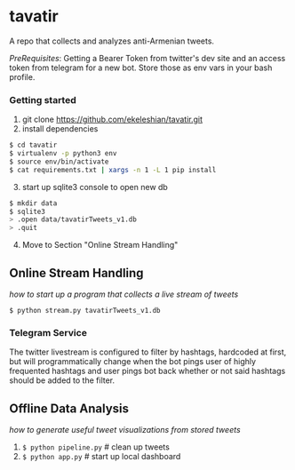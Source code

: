 # tavatir

A repo that collects and analyzes anti-Armenian tweets. 

*PreRequisites*: Getting a Bearer Token from twitter's dev site and an access token from telegram for a new bot. Store those as env vars in your bash profile.

### Getting started
1. git clone https://github.com/ekeleshian/tavatir.git
2. install dependencies
```bash
$ cd tavatir
$ virtualenv -p python3 env
$ source env/bin/activate
$ cat requirements.txt | xargs -n 1 -L 1 pip install
``` 
3. start up sqlite3 console to open new db
```bash
$ mkdir data
$ sqlite3
> .open data/tavatirTweets_v1.db
> .quit
```

4. Move to Section "Online Stream Handling"


## Online Stream Handling
*how to start up a program that collects a live stream of tweets*

`$ python stream.py tavatirTweets_v1.db`

### Telegram Service

The twitter livestream is configured to filter by hashtags, hardcoded at first, but will programmatically change when the
bot pings user of highly frequented hashtags and user pings bot back whether or not said hashtags should be added to the filter.



## Offline Data Analysis
*how to generate useful tweet visualizations from stored tweets*

1.  `$ python pipeline.py`  # clean up tweets
2. `$ python app.py` # start up local dashboard